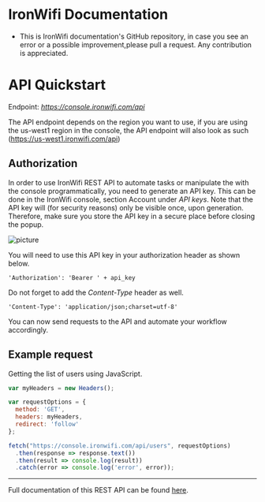 # IronWifi Documentation

- This is IronWifi documentation's GitHub repository, in case you see an error or a possible improvement,please pull a request. Any contribution is appreciated.


# API Quickstart

Endpoint: _https://console.ironwifi.com/api_

The API endpoint depends on the region you want to use, if you are using the us-west1 region in the console, the API endpoint will also look as such (https://us-west1.ironwifi.com/api)

## Authorization

In order to use IronWifi REST API to automate tasks or manipulate the with the console programmatically, you need to generate an API key. This can be done in the IronWifi console, section Account under _API keys_. Note that the API key will (for security reasons) only be visible once, upon generation. Therefore, make sure you store the API key in a secure place before closing the popup.

![picture]()

You will need to use this API key in your authorization header as shown below.

```
'Authorization': 'Bearer ' + api_key
```

Do not forget to add the _Content-Type_ header as well.

```
'Content-Type': 'application/json;charset=utf-8'
```

You can now send requests to the API and automate your workflow accordingly.

## Example request

Getting the list of users using JavaScript.

```javascript
var myHeaders = new Headers();

var requestOptions = {
  method: 'GET',
  headers: myHeaders,
  redirect: 'follow'
};

fetch("https://console.ironwifi.com/api/users", requestOptions)
  .then(response => response.text())
  .then(result => console.log(result))
  .catch(error => console.log('error', error));
```

---
Full documentation of this REST API can be found [here](https://documenter.getpostman.com/view/10902824/SzmfXxAW).
 
